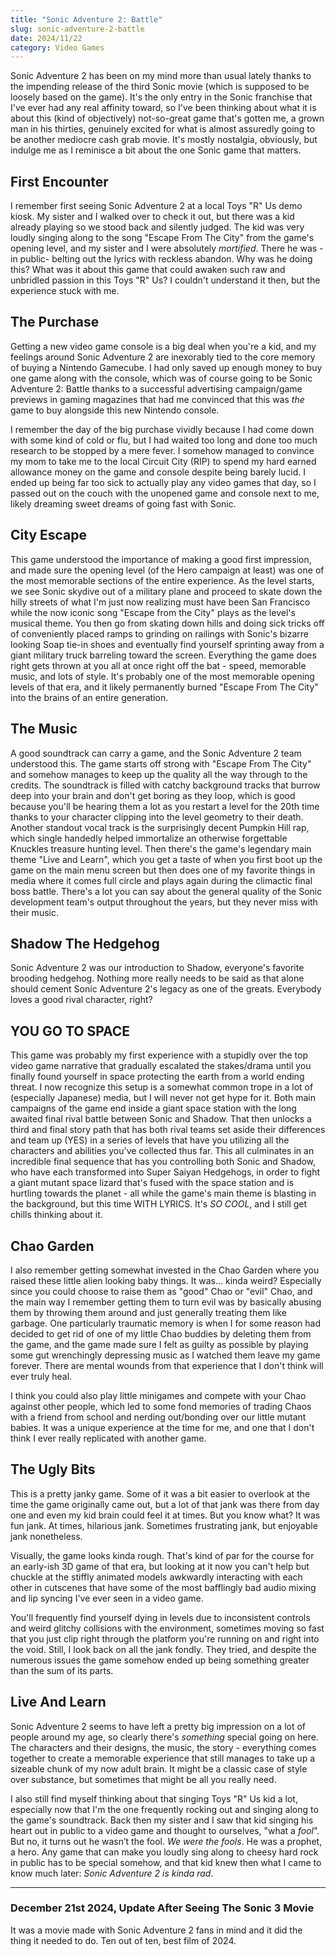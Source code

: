 ```yaml
---
title: "Sonic Adventure 2: Battle"
slug: sonic-adventure-2-battle
date: 2024/11/22
category: Video Games
---
```


Sonic Adventure 2 has been on my mind more than usual lately thanks to the impending release of the third Sonic movie (which is supposed to be loosely based on the game). It's the only entry in the Sonic franchise that I've ever had any real affinity toward, so I've been thinking about what it is about this (kind of objectively) not-so-great game that's gotten me, a grown man in his thirties, genuinely excited for what is almost assuredly going to be another mediocre cash grab movie. It's mostly nostalgia, obviously, but indulge me as I reminisce a bit about the one Sonic game that matters. 

## First Encounter

I remember first seeing Sonic Adventure 2 at a local Toys "R" Us demo kiosk. My sister and I walked over to check it out, but there was a kid already playing so we stood back and silently judged. The kid was very loudly singing along to the song "Escape From The City" from the game's opening level, and my sister and I were absolutely *mortified*. There he was -in public- belting out the lyrics with reckless abandon. Why was he doing this? What was it about this game that could awaken such raw and unbridled passion in this Toys "R" Us? I couldn't understand it then, but the experience stuck with me.

## The Purchase 

Getting a new video game console is a big deal when you're a kid, and my feelings around Sonic Adventure 2 are inexorably tied to the core memory of buying a Nintendo Gamecube. I had only saved up enough money to buy one game along with the console, which was of course going to be Sonic Adventure 2: Battle thanks to a successful advertising campaign/game previews in gaming magazines that had me convinced that this was *the* game to buy alongside this new Nintendo console.

I remember the day of the big purchase vividly because I had come down with some kind of cold or flu, but I had waited too long and done too much research to be stopped by a mere fever. I somehow managed to convince my mom to take me to the local Circuit City (RIP) to spend my hard earned allowance money on the game and console despite being barely lucid. I ended up being far too sick to actually play any video games that day, so I passed out on the couch with the unopened game and console next to me, likely dreaming sweet dreams of going fast with Sonic. 

## City Escape

This game understood the importance of making a good first impression, and made sure the opening level (of the Hero campaign at least) was one of the most memorable sections of the entire experience. As the level starts, we see Sonic skydive out of a military plane and proceed to skate down the hilly streets of what I'm just now realizing must have been San Francisco while the now iconic song "Escape from the City" plays as the level's musical theme. You then go from skating down hills and doing sick tricks off of conveniently placed ramps to grinding on railings with Sonic's bizarre looking Soap tie-in shoes and eventually find yourself sprinting away from a giant military truck barreling toward the screen. Everything the game does right gets thrown at you all at once right off the bat - speed, memorable music, and lots of style. It's probably one of the most memorable opening levels of that era, and it likely permanently burned "Escape From The City" into the brains of an entire generation. 

## The Music

A good soundtrack can carry a game, and the Sonic Adventure 2 team understood this. The game starts off strong with "Escape From The City" and somehow manages to keep up the quality all the way through to the credits. The soundtrack is filled with catchy background tracks that burrow deep into your brain and don't get boring as they loop, which is good because you'll be hearing them a lot as you restart a level for the 20th time thanks to your character clipping into the level geometry to their death. Another standout vocal track is the surprisingly decent Pumpkin Hill rap, which single handedly helped immortalize an otherwise forgettable Knuckles treasure hunting level. Then there's the game's legendary main theme "Live and Learn", which you get a taste of when you first boot up the game on the main menu screen but then does one of my favorite things in media where it comes full circle and plays again during the climactic final boss battle. There's a lot you can say about the general quality of the Sonic development team's output throughout the years, but they never miss with their music. 

## Shadow The Hedgehog

Sonic Adventure 2 was our introduction to Shadow, everyone's favorite brooding hedgehog. Nothing more really needs to be said as that alone should cement Sonic Adventure 2's legacy as one of the greats. Everybody loves a good rival character, right?

## YOU GO TO SPACE

This game was probably my first experience with a stupidly over the top video game narrative that gradually escalated the stakes/drama until you finally found yourself in space protecting the earth from a world ending threat. I now recognize this setup is a somewhat common trope in a lot of (especially Japanese) media, but I will never not get hype for it. Both main campaigns of the game end inside a giant space station with the long awaited final rival battle between Sonic and Shadow. That then unlocks a third and final story path that has both rival teams set aside their differences and team up (YES) in a series of levels that have you utilizing all the characters and abilities you've collected thus far. This all culminates in an incredible final sequence that has you controlling both Sonic and Shadow, who have each transformed into Super Saiyan Hedgehogs, in order to fight a giant mutant space lizard that's fused with the space station and is hurtling towards the planet - all while the game's main theme is blasting in the background, but this time WITH LYRICS. It's *SO COOL*, and I still get chills thinking about it. 

## Chao Garden

I also remember getting somewhat invested in the Chao Garden where you raised these little alien looking baby things. It was... kinda weird? Especially since you could choose to raise them as "good" Chao or "evil" Chao, and the main way I remember getting them to turn evil was by basically abusing them by throwing them around and just generally treating them like garbage. One particularly traumatic memory is when I for some reason had decided to get rid of one of my little Chao buddies by deleting them from the game, and the game made sure I felt as guilty as possible by playing some gut wrenchingly depressing music as I watched them leave my game forever. There are mental wounds from that experience that I don't think will ever truly heal. 

I think you could also play little minigames and compete with your Chao against other people, which led to some fond memories of trading Chaos with a friend from school and nerding out/bonding over our little mutant babies. It was a unique experience at the time for me, and one that I don't think I ever really replicated with another game.

## The Ugly Bits

This is a pretty janky game. Some of it was a bit easier to overlook at the time the game originally came out, but a lot of that jank was there from day one and even my kid brain could feel it at times. But you know what? It was fun jank. At times, hilarious jank. Sometimes frustrating jank, but enjoyable jank nonetheless. 

Visually, the game looks kinda rough. That's kind of par for the course for an early-ish 3D game of that era, but looking at it now you can't help but chuckle at the stiffly animated models awkwardly interacting with each other in cutscenes that have some of the most bafflingly bad audio mixing and lip syncing I've ever seen in a video game. 

You'll frequently find yourself dying in levels due to inconsistent controls and weird glitchy collisions with the environment, sometimes moving so fast that you just clip right through the platform you're running on and right into the void. Still, I look back on all the jank fondly. They tried, and despite the numerous issues the game somehow ended up being something greater than the sum of its parts.

## Live And Learn

Sonic Adventure 2 seems to have left a pretty big impression on a lot of people around my age, so clearly there's *something* special going on here. The characters and their designs, the music, the story - everything comes together to create a memorable experience that still manages to take up a sizeable chunk of my now adult brain. It might be a classic case of style over substance, but sometimes that might be all you really need.

I also still find myself thinking about that singing Toys "R" Us kid a lot, especially now that I'm the one frequently rocking out and singing along to the game's soundtrack. Back then my sister and I saw that kid singing his heart out in public to a video game and thought to ourselves, "what a *fool*". But no, it turns out he wasn’t the fool. *We were the fools*. He was a prophet, a hero. Any game that can make you loudly sing along to cheesy hard rock in public has to be special somehow, and that kid knew then what I came to know much later: *Sonic Adventure 2 is kinda rad*. 

---

### December 21st 2024, Update After Seeing The Sonic 3 Movie 

It was a movie made with Sonic Adventure 2 fans in mind and it did the thing it needed to do. Ten out of ten, best film of 2024. 